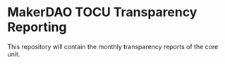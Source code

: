 # MakerDAO TOCU Transparency Reporting

This repository will contain the monthly transparency reports of the core unit.
